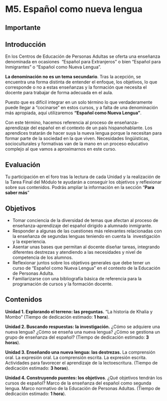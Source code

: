 
# M5. Español como nueva lengua

## Importante

## **Introducción**

En los Centros de Educación de Personas Adultas se oferta una enseñanza denominada en ocasiones  “Español para Extranjeros” o bien “Español para Inmigrantes” o “Español como Nueva Lengua”.

**La denominación no es un tema secundario**. Tras la acepción, se encuentra una forma distinta de entender el enfoque, los objetivos, lo que corresponde o no a estas enseñanzas y la formación que necesita el docente para trabajar de forma adecuada en el aula.

Puesto que es difícil integrar en un solo término lo que verdaderamente puede llegar a “cocinarse” en estos cursos, y a falta de una denominación más apropiada, aquí utilizaremos **“Español como Nueva Lengua”**.

Con este término, hacemos referencia al proceso de enseñanza-aprendizaje del español en el contexto de un país hispanohablante. Los aprendices tratarán de hacer suya la nueva lengua porque la necesitan para formar parte de la sociedad en la que viven. Necesidades lingüísticas, socioculturales y formativas van de la mano en un proceso educativo complejo al que vamos a aproximarnos en este curso.

## **Evaluación**

Tu participación en el foro tras la lectura de cada Unidad y la realización de la Tarea Final del Módulo te ayudarán a conseguir los objetivos y reflexionar sobre sus contenidos. Podrás ampliar la información en la sección “**Para saber más**”

## Objetivos

- Tomar conciencia de la diversidad de temas que afectan al proceso de enseñanza-aprendizaje del español dirigido a alumnado inmigrante.
- Responder a algunas de las cuestiones más relevantes relacionadas con la enseñanza de segundas lenguas teniendo en cuenta la  investigación y la experiencia.
- Asentar unas bases que permitan al docente diseñar tareas, integrando diferentes destrezas y atendiendo a las necesidades y nivel de competencia de los alumnos.
- Reflexionar juntos sobre los objetivos generales que debe tener un curso de “Español como Nueva Lengua” en el contexto de la Educación de Personas Adulta.
- Familiarizarse con una bibliografía básica de referencia para la programación de cursos y la formación docente.

## Contenidos

**Unidad 1. Explorando el terreno: las preguntas.** “La historia de Khalia y Mombo” (Tiempo de dedicación estimado: **1 hora**).

**Unidad 2. Buscando respuestas: la investigación.** ¿Cómo se adquiere una nueva lengua? ¿Cómo se enseña una nueva lengua? ¿Cómo se gestiona un grupo de enseñanza del español? (Tiempo de dedicación estimado: **3 horas**).

**Unidad 3. Enseñando una nueva lengua: las destrezas.** La comprensión oral. La expresión oral. La comprensión escrita. La expresión escrita. Actividades para favorecer el aprendizaje de la lectoescritura. (Tiempo de dedicación estimado: **3 horas**).

**Unidad 4. Construyendo puentes: los objetivos**. ¿Qué objetivos tendrán los cursos de español? Marco de la enseñanza del español como segunda lengua. Marco normativo de la Educación de Personas Adultas. (Tiempo de dedicación estimado: **1 hora**).
